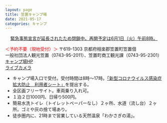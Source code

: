 ```yaml
---
layout: page
title: 笠置キャンプ場
date: 2021-05-17
categories: キャンプ
---
```

<center>
<p><a href="http://www.kankou-kasagi.com/service3.html">
緊急事態宣言が延長されたため閉鎖中。再開予定は6月1日（火）午前8時。
</a></p>
</center>

<font color="red">＜予約不要（現地受付）＞</font>
〒619-1303 京都府相楽郡笠置町笠置佃<br>
一般社団法人観光笠置（0743-95-2011）、笠置町商工観光課（0743-95-2301）<br>
[キャンプ場HP](http://www.kankou-kasagi.com/service3.html)<br>
[ライブカメラ](https://www.youtube.com/watch?v=jp8YydpqWJA&feature=youtu.be)

<ul>
<li>キャンプ場入口で受付。受付時間は8時〜17時。<a href="https://www.town.kasagi.lg.jp/cmsfiles/contents/0000000/936/riyou_2020062416135849.pdf">「新型コロナウイルス感染症拡大防止　利用者シート」</a>を提出する。</li>
<li>全区画フリーサイト。車両乗り入れ可。</li>
<li>１泊２日1000円、日帰り500円。</li>
<li>簡易水洗トイレ（トイレットペーパーなし）２ヶ所、水道（流し台）２ヶ所。ゴミや灰の捨て場あり。</li>
<li>徒歩圏内に、21時まで営業している天然温泉「わかさぎの湯」。</li>
</ul>
